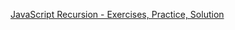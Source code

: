 [JavaScript Recursion - Exercises, Practice, Solution](http://www.w3resource.com/javascript-exercises/javascript-recursion-functions-exercises.php)
